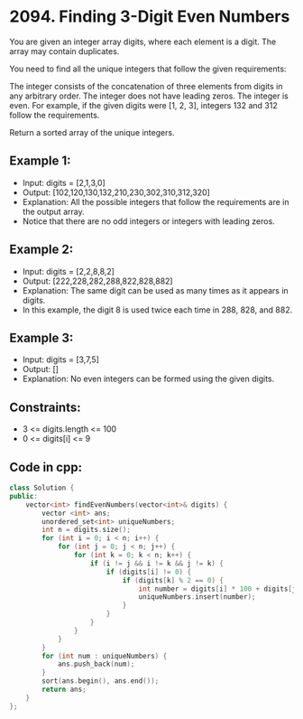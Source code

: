 # 2094. Finding 3-Digit Even Numbers
You are given an integer array digits, where each element is a digit. The array may contain duplicates.

You need to find all the unique integers that follow the given requirements:

The integer consists of the concatenation of three elements from digits in any arbitrary order.
The integer does not have leading zeros.
The integer is even.
For example, if the given digits were [1, 2, 3], integers 132 and 312 follow the requirements.

Return a sorted array of the unique integers.
## Example 1:
- Input: digits = [2,1,3,0]
- Output: [102,120,130,132,210,230,302,310,312,320]
- Explanation: All the possible integers that follow the requirements are in the output array. 
- Notice that there are no odd integers or integers with leading zeros.
## Example 2:
- Input: digits = [2,2,8,8,2]
- Output: [222,228,282,288,822,828,882]
- Explanation: The same digit can be used as many times as it appears in digits. 
- In this example, the digit 8 is used twice each time in 288, 828, and 882. 
## Example 3:
- Input: digits = [3,7,5]
- Output: []
- Explanation: No even integers can be formed using the given digits.
## Constraints:
- 3 <= digits.length <= 100
- 0 <= digits[i] <= 9
## Code in cpp:
```cpp
class Solution {
public:
    vector<int> findEvenNumbers(vector<int>& digits) {
        vector <int> ans;
        unordered_set<int> uniqueNumbers;
        int n = digits.size();
        for (int i = 0; i < n; i++) {
            for (int j = 0; j < n; j++) {
                for (int k = 0; k < n; k++) {
                    if (i != j && i != k && j != k) {
                        if (digits[i] != 0) { 
                            if (digits[k] % 2 == 0) { 
                                int number = digits[i] * 100 + digits[j] * 10 + digits[k];
                                uniqueNumbers.insert(number);
                            }
                        }
                    }
                }
            }
        }
        for (int num : uniqueNumbers) {
            ans.push_back(num);
        }
        sort(ans.begin(), ans.end());
        return ans;
    }
};
```
